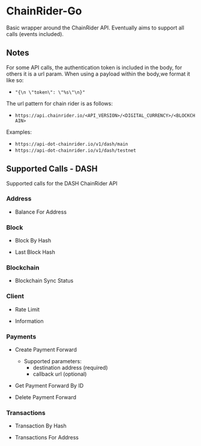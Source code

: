 # ChainRider-Go

Basic wrapper around the ChainRider API. Eventually aims to support all calls (events included).

## Notes

For some API calls, the authentication token is included in the body, for others it is a url param. When using a payload within the body,we format it like so:

* `"{\n \"token\": \"%s\"\n}"`

The url pattern for chain rider is as follows:

* `https://api.chainrider.io/<API_VERSION>/<DIGITAL_CURRENCY>/<BLOCKCHAIN>`

Examples:

* `https://api-dot-chainrider.io/v1/dash/main`
* `https://api-dot-chainrider.io/v1/dash/testnet`

## Supported Calls - DASH

Supported calls for the DASH ChainRider API

### Address

* Balance For Address

### Block

* Block By Hash

* Last Block Hash

### Blockchain

* Blockchain Sync Status

### Client

* Rate Limit

* Information

### Payments

* Create Payment Forward
  * Supported parameters:
    * destination address (required)
    * callback url (optional)

* Get Payment Forward By ID

* Delete Payment Forward

### Transactions

* Transaction By Hash

* Transactions For Address